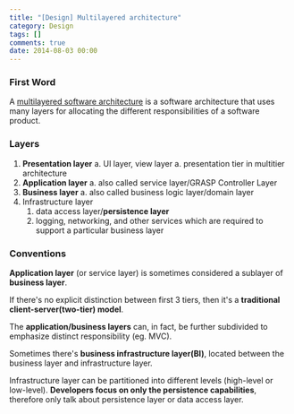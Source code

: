 ```yaml
---
title: "[Design] Multilayered architecture"
category: Design
tags: []
comments: true
date: 2014-08-03 00:00
---
```



### First Word

A [multilayered software architecture](http://en.wikipedia.org/wiki/Multilayered_architecture) is a software architecture that uses many layers for allocating the different responsibilities of a software product.

### Layers

1. **Presentation layer**
   a. UI layer, view layer
   a. presentation tier in multitier architecture
1. **Application layer**
   a. also called service layer/GRASP Controller Layer
1. **Business layer**
   a. also called business logic layer/domain layer
1. Infrastructure layer
   1. data access layer/**persistence layer**
   1. logging, networking, and other services which are required to support a particular business layer

### Conventions

**Application layer** (or service layer) is sometimes considered a sublayer of **business layer**.

If there's no explicit distinction between first 3 tiers, then it's a **traditional client-server(two-tier) model**.

The **application/business layers** can, in fact, be further subdivided to emphasize distinct responsibility (eg. MVC).

Sometimes there's **business infrastructure layer(BI)**, located between the business layer and infrastructure layer.

Infrastructure layer can be partitioned into different levels (high-level or low-level). **Developers focus on only the persistence capabilities**, therefore only talk about persistence layer or data access layer.

